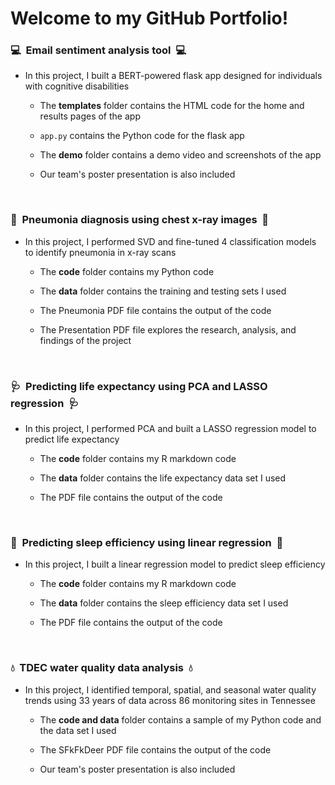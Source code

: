 # Welcome to my GitHub Portfolio!

### 💻  Email sentiment analysis tool  💻

- In this project, I built a BERT-powered flask app designed for individuals with cognitive disabilities

  - The **templates** folder contains the HTML code for the home and results pages of the app

  - `app.py` contains the Python code for the flask app

  - The **demo** folder contains a demo video and screenshots of the app

  - Our team's poster presentation is also included

&nbsp;

### 🩻  Pneumonia diagnosis using chest x-ray images  🩻

- In this project, I performed SVD and fine-tuned 4 classification models to identify pneumonia in x-ray scans

  - The **code** folder contains my Python code
  
  - The **data** folder contains the training and testing sets I used

  - The Pneumonia PDF file contains the output of the code

  - The Presentation PDF file explores the research, analysis, and findings of the project

&nbsp;

### 🩺  Predicting life expectancy using PCA and LASSO regression  🩺

- In this project, I performed PCA and built a LASSO regression model to predict life expectancy

  - The **code** folder contains my R markdown code
  
  - The **data** folder contains the life expectancy data set I used

  - The PDF file contains the output of the code

&nbsp;

### 🌙  Predicting sleep efficiency using linear regression  🌙

- In this project, I built a linear regression model to predict sleep efficiency

  - The **code** folder contains my R markdown code
  
  - The **data** folder contains the sleep efficiency data set I used

  - The PDF file contains the output of the code

&nbsp;

### 💧  TDEC water quality data analysis  💧

- In this project, I identified temporal, spatial, and seasonal water quality trends using 33 years of data across 86 monitoring sites in Tennessee

  - The **code and data** folder contains a sample of my Python code and the data set I used
  
  - The SFkFkDeer PDF file contains the output of the code
  
  - Our team's poster presentation is also included